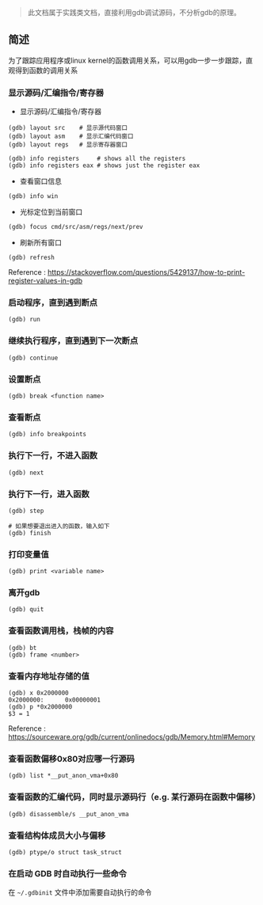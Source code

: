 > 此文档属于实践类文档，直接利用gdb调试源码，不分析gdb的原理。

## 简述

为了跟踪应用程序或linux kernel的函数调用关系，可以用gdb一步一步跟踪，直观得到函数的调用关系

### 显示源码/汇编指令/寄存器

* 显示源码/汇编指令/寄存器

```
(gdb) layout src    # 显示源代码窗口
(gdb) layout asm    # 显示汇编代码窗口
(gdb) layout regs   # 显示寄存器窗口

(gdb) info registers     # shows all the registers
(gdb) info registers eax # shows just the register eax
```

* 查看窗口信息

```
(gdb) info win
```

* 光标定位到当前窗口

```
(gdb) focus cmd/src/asm/regs/next/prev
```

* 刷新所有窗口

```
(gdb) refresh
```

Reference : https://stackoverflow.com/questions/5429137/how-to-print-register-values-in-gdb

### 启动程序，直到遇到断点

```
(gdb) run
```

### 继续执行程序，直到遇到下一次断点

```
(gdb) continue
```

### 设置断点

```
(gdb) break <function name>
```

### 查看断点

```
(gdb) info breakpoints
```

### 执行下一行，不进入函数

```
(gdb) next
```

### 执行下一行，进入函数

```
(gdb) step

# 如果想要退出进入的函数，输入如下
(gdb) finish
```

### 打印变量值

```
(gdb) print <variable name>
```

### 离开gdb

```
(gdb) quit
```

### 查看函数调用栈，栈帧的内容

```
(gdb) bt
(gdb) frame <number>
```

### 查看内存地址存储的值

```
(gdb) x 0x2000000
0x2000000:      0x00000001
(gdb) p *0x2000000
$3 = 1
```

Reference : https://sourceware.org/gdb/current/onlinedocs/gdb/Memory.html#Memory

### 查看函数偏移0x80对应哪一行源码

```
(gdb) list *__put_anon_vma+0x80
```

### 查看函数的汇编代码，同时显示源码行（e.g. 某行源码在函数中偏移）

```
(gdb) disassemble/s __put_anon_vma
```

### 查看结构体成员大小与偏移

```
(gdb) ptype/o struct task_struct
```

### 在启动 GDB 时自动执行一些命令

在 `~/.gdbinit` 文件中添加需要自动执行的命令
